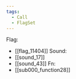 ```yaml
---
tags:
  - Call
  - FlagSet
---
```

Flag:
- [[flag_11404]]
Sound:
- [[sound_17]]
- [[sound_43]]
Fn:
- [[sub000_function28]]
